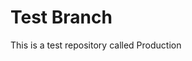 # Test Branch

This is a test repository called Production

<!---
makrisg/makrisg is a ✨ special ✨ repository because its `README.md` (this file) appears on your GitHub profile.
You can click the Preview link to take a look at your changes.
--->
